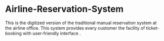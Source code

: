 # Airline-Reservation-System
This is the digitized version of the traditional manual reservation system at the airline office. This system provides every customer the facility of ticket-booking with user-friendly interface .

